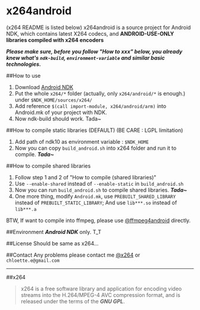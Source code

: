 x264android
===========
(x264 README is listed below)
x264android is a source project for Android NDK, which contains latest X264 codecs, and **ANDROID-USE-ONLY libraries compiled with x264 encoders**

***Please make sure, before you follow "How to xxx" below, you already knew what's `ndk-build`, `environment-variable` and similar basic technologies.***

##How to use
1. Download [Android NDK](https://developer.android.com/tools/sdk/ndk/index.html)
2. Put the whole `x264/*` folder (actually, only `x264/android/*` is enough.) under `$NDK_HOME/sources/x264/`
3. Add reference `$(call import-module, x264/android/arm)` into Android.mk of your project with NDK.
4. Now ndk-build should work. Tada~

##How to compile static libraries (DEFAULT) (BE CARE : LGPL limitation)
1. Add path of ndk10 as environment variable : `$NDK_HOME`
2. Now you can copy `build_android.sh` into x264 folder and run it to compile. ***Tada~***

##How to compile shared libraries
1. Follow step 1 and 2 of "How to compile (shared libraries)"
2. Use `--enable-shared` instead of `--enable-static` in `build_android.sh`
3. Now you can run `build_android.sh` to compile shared libraries. ***Tada~***
4. One more thing, modify `Android.mk`, use `PREBUILT_SHARED_LIBRARY` instead of `PREBUILT_STATIC_LIBRARY`; And use `lib***.so` instead of `lib***.a`

BTW, If want to compile into ffmpeg, please use [@ffmpeg4android](https://github.com/chloette/ffmpeg4android) directly.

##Environment
***Android NDK*** only. T_T

##License
Should be same as x264...

##Contact
Any problems please contact me [@x264](https://github.com/chloette/x264android) or `chloette.e@gmail.com`


---

##x264
>x264 is a free software library and application for encoding video streams into the H.264/MPEG-4 AVC compression format, and is released under the terms of the ***GNU GPL***.